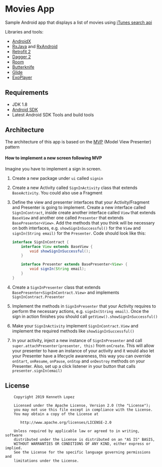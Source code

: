 # Movies App
Sample Android app that displays a list of movies using [iTunes search api](https://affiliate.itunes.apple.com/resources/documentation/itunes-store-web-service-search-api/#searching)

Libraries and tools:

- [AndroidX](https://developer.android.com/jetpack/androidx)
- [RxJava](https://github.com/ReactiveX/RxJava) and [RxAndroid](https://github.com/ReactiveX/RxAndroid)
- [Retrofit 2](http://square.github.io/retrofit/)
- [Dagger 2](http://google.github.io/dagger/)
- [Room](https://developer.android.com/training/data-storage/room)
- [Butterknife](https://github.com/JakeWharton/butterknife)
- [Glide](https://github.com/bumptech/glide)
- [ExoPlayer](https://exoplayer.dev/hello-world.html)

## Requirements

- JDK 1.8
- [Android SDK](https://developer.android.com/sdk/index.html)
- Latest Android SDK Tools and build tools

## Architecture

The architecture of this app is based on the [MVP](https://en.wikipedia.org/wiki/Model–view–presenter) (Model View Presenter) pattern

#### How to implement a new screen following MVP

Imagine you have to implement a sign in screen.

1. Create a new package under `ui` called `signin`
2. Create a new Activity called `SignInActivity` class that extends `BaseActivity`. You could also use a Fragment
3. Define the view and presenter interfaces that your Activity/Fragment and Presenter is going to implement. Create a new interface called `SignInContract`, inside create another interface called `View` that extends `BaseView` and another one called `Presenter` that extends `BasePresenter<View>`. Add the methods that you think will be necessary on both interfaces, e.g. `showSignInSuccessful()` for the `View` and `signIn(String email)` for the `Presenter`.
    Code should look like this:

    ```java
    interface SignInContract {
        interface View extends BaseView {
            void showSignInSuccessful();
        }

        interface Presenter extends BasePresenter<View> {
            void signIn(String email);
        }
    }
    ```
4. Create a `SignInPresenter` class that extends `BasePresenter<SignInContract.View>` and implements `SignInContract.Presenter`
5. Implement the methods in `SignInPresenter` that your Activity requires to perform the necessary actions, e.g. `signIn(String email)`. Once the sign in action finishes you should call `getView().showSignInSuccessful()`
6. Make your `SignInActivity` implement `SignInContract.View` and implement the required methods like `showSignInSuccessful()`
7. In your activity, inject a new instance of `SignInPresenter` and call `super.attachPresenter(presenter, this)` from `onCreate`. This will allow your presenter to have an instance of your activity and it would also let your Presenter have a lifecycle awareness, this way you can override `onStart`, `onResume`, `onPause`, `onStop` and `onDestroy` methods on your Presenter. Also, set up a click listener in your button that calls `presenter.signIn(email)`

## License

```
    Copyright 2019 Kenneth Lopez

    Licensed under the Apache License, Version 2.0 (the "License");
    you may not use this file except in compliance with the License.
    You may obtain a copy of the License at

       http://www.apache.org/licenses/LICENSE-2.0

    Unless required by applicable law or agreed to in writing, software
    distributed under the License is distributed on an "AS IS" BASIS,
    WITHOUT WARRANTIES OR CONDITIONS OF ANY KIND, either express or implied.
    See the License for the specific language governing permissions and
    limitations under the License.
```